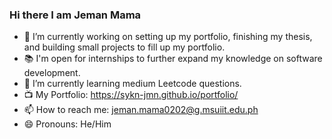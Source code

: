 ### Hi there I am Jeman Mama

- 🔭 I’m currently working on setting up my portfolio, finishing my thesis, and building small projects to fill up my portfolio.
- 📚 I'm open for internships to further expand my knowledge on software development.
- 🌱 I’m currently learning medium Leetcode questions.
- 📺 My Portfolio: https://sykn-jmn.github.io/portfolio/
- 📫 How to reach me: jeman.mama0202@g.msuiit.edu.ph
- 😄 Pronouns: He/Him

